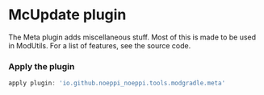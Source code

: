 # McUpdate plugin

The Meta plugin adds miscellaneous stuff. Most of this is made to be used in ModUtils. For a list of features, see the source code.

### Apply the plugin

```groovy
apply plugin: 'io.github.noeppi_noeppi.tools.modgradle.meta'
```
